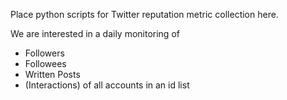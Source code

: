 Place python scripts for Twitter reputation metric collection here.

We are interested in a daily monitoring of
* Followers
* Followees
* Written Posts
* (Interactions)
of all accounts in an id list

